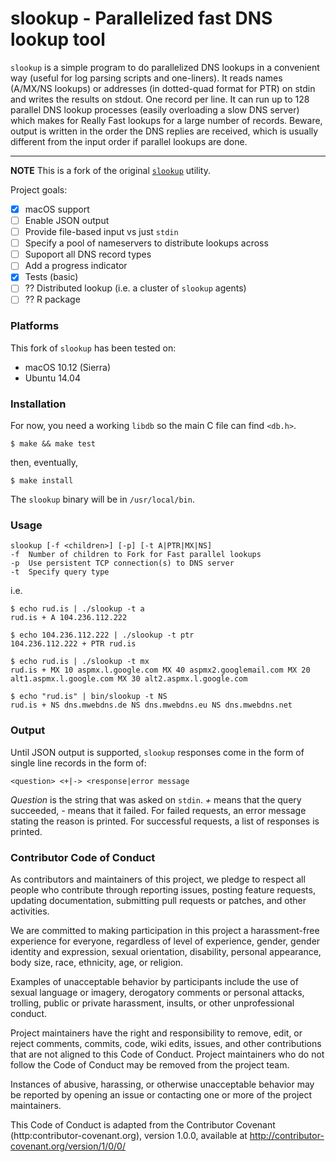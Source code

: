 # slookup - Parallelized fast DNS lookup tool

`slookup` is a simple program to do parallelized DNS lookups in a convenient way (useful for log parsing scripts and one-liners). It reads names (A/MX/NS lookups) or addresses (in dotted-quad format for PTR) on stdin and writes the results on stdout. One record per line. It can run up to 128 parallel DNS lookup processes (easily overloading a slow DNS server) which makes for Really Fast lookups for a large number of records. Beware, output is written in the order the DNS replies are received, which is usually different from the input order if parallel lookups are done.

--------

**NOTE** This is a fork of the original [`slookup`](http://he.fi/slookup/) utility. 

Project goals:

- [x] macOS support
- [ ] Enable JSON output
- [ ] Provide file-based input vs just `stdin`
- [ ] Specify a pool of nameservers to distribute lookups across
- [ ] Supoport all DNS record types
- [ ] Add a progress indicator
- [x] Tests (basic)
- [ ] ?? Distributed lookup (i.e. a cluster of `slookup` agents)
- [ ] ?? R package

### Platforms

This fork of `slookup` has been tested on:

- macOS 10.12 (Sierra)
- Ubuntu 14.04

### Installation

For now, you need a working `libdb` so the main C file can find `<db.h>`.

    $ make && make test

then, eventually,

    $ make install

The `slookup` binary will be in `/usr/local/bin`.


### Usage

    slookup [-f <children>] [-p] [-t A|PTR|MX|NS]
    -f  Number of children to Fork for Fast parallel lookups
    -p  Use persistent TCP connection(s) to DNS server
    -t  Specify query type

i.e.

    $ echo rud.is | ./slookup -t a
    rud.is + A 104.236.112.222

    $ echo 104.236.112.222 | ./slookup -t ptr
    104.236.112.222 + PTR rud.is

    $ echo rud.is | ./slookup -t mx
    rud.is + MX 10 aspmx.l.google.com MX 40 aspmx2.googlemail.com MX 20 alt1.aspmx.l.google.com MX 30 alt2.aspmx.l.google.com

    $ echo "rud.is" | bin/slookup -t NS 
    rud.is + NS dns.mwebdns.de NS dns.mwebdns.eu NS dns.mwebdns.net


### Output

Until JSON output is supported, `slookup` responses come in the form of single line records in the form of:

    <question> <+|-> <response|error message

_Question_ is the string that was asked on `stdin`. _+_ means that the query succeeded, _-_ means that it failed. For failed requests, an error message stating the reason is printed. For successful requests, a list of responses is printed.


### Contributor Code of Conduct

As contributors and maintainers of this project, we pledge to respect all people who contribute through reporting issues, posting feature requests, updating documentation, submitting pull requests or patches, and other activities.

We are committed to making participation in this project a harassment-free experience for everyone, regardless of level of experience, gender, gender identity and expression, sexual orientation, disability, personal appearance, body size, race, ethnicity, age, or religion.

Examples of unacceptable behavior by participants include the use of sexual language or imagery, derogatory comments or personal attacks, trolling, public or private harassment, insults, or other unprofessional conduct.

Project maintainers have the right and responsibility to remove, edit, or reject comments, commits, code, wiki edits, issues, and other contributions that are not aligned to this Code of Conduct. Project maintainers who do not follow the Code of Conduct may be removed from the project team.

Instances of abusive, harassing, or otherwise unacceptable behavior may be reported by opening an issue or contacting one or more of the project maintainers.

This Code of Conduct is adapted from the Contributor Covenant (http:contributor-covenant.org), version 1.0.0, available at http://contributor-covenant.org/version/1/0/0/
